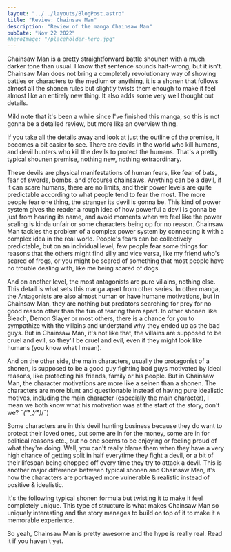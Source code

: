 ```yaml
---
layout: "../../layouts/BlogPost.astro"
title: "Review: Chainsaw Man"
description: "Review of the manga Chainsaw Man"
pubDate: "Nov 22 2022"
#heroImage: "/placeholder-hero.jpg"
---
```


Chainsaw Man is a pretty straightforward battle shounen with a much darker tone than usual. I know that sentence sounds half-wrong, but it isn't. Chainsaw Man does not bring a completely revolutionary way of showing battles or characters to the medium or anything, it is a shonen that follows almost all the shonen rules but slightly twists them enough to make it feel almost like an entirely new thing. It also adds some very well thought out details.

Mild note that it's been a while since I've finished this manga, so this is not gonna be a detailed review, but more like an overview thing.

If you take all the details away and look at just the outline of the premise, it becomes a bit easier to see. There are devils in the world who kill humans, and devil hunters who kill the devils to protect the humans. That's a pretty typical shounen premise, nothing new, nothing extraordinary.

These devils are physical manifestations of human fears, like fear of bats, fear of swords, bombs, and ofcourse chainsaws. Anything can be a devil, if it can scare humans, there are no limits, and their power levels are quite predictable according to what people tend to fear the most. The more people fear one thing, the stranger its devil is gonna be. This kind of power system gives the reader a rough idea of how powerful a devil is gonna be just from hearing its name, and avoid moments when we feel like the power scaling is kinda unfair or some characters being op for no reason. Chainsaw Man tackles the problem of a complex power system by connecting it with a complex idea in the real world. People's fears can be collectively predictable, but on an individual level, few people fear some things for reasons that the others might find silly and vice versa, like my friend who's scared of frogs, or you might be scared of something that most people have no trouble dealing with, like me being scared of dogs.

And on another level, the most antagonists are pure villains, nothing else. This detail is what sets this manga apart from other series. In other manga, the Antagonists are also almost human or have humane motivations, but in Chainsaw Man, they are nothing but predators searching for prey for no good reason other than the fun of tearing them apart. In other shonen like Bleach, Demon Slayer or most others, there is a chance for you to sympathize with the villains and understand why they ended up as the bad guys. But in Chainsaw Man, it's not like that, the villains are supposed to be cruel and evil, so they'll be cruel and evil, even if they might look like humans (you know what I mean).

And on the other side, the main characters, usually the protagonist of a shonen, is supposed to be a good guy fighting bad guys motivated by ideal reasons, like protecting his friends, family or his people. But in Chainsaw Man, the character motivations are more like a seinen than a shonen. The characters are more blunt and questionable instead of having pure idealistic motives, including the main character (especially the main character), I mean we both know what his motivation was at the start of the story, don't we? ¯_( ͡° ͜ʖ ͡°)_/¯)

Some characters are in this devil hunting business because they do want to protect their loved ones, but some are in for the money, some are in for political reasons etc., but no one seems to be enjoying or feeling proud of what they're doing. Well, you can't really blame them when they have a very high chance of getting split in half everytime they fight a devil, or a bit of their lifespan being chopped off every time they try to attack a devil. This is another major difference between typical shonen and Chainsaw Man, it's how the characters are portrayed more vulnerable & realistic instead of positive & idealistic.

It's the following typical shonen formula but twisting it to make it feel completely unique. This type of structure is what makes Chainsaw Man so uniquely interesting and the story manages to build on top of it to make it a memorable experience.

So yeah, Chainsaw Man is pretty awesome and the hype is really real. Read it if you haven't yet.